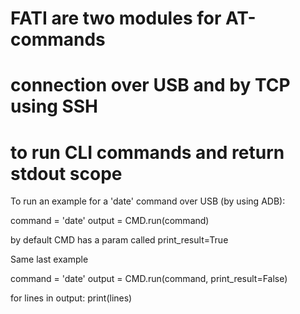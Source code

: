 # FATI are two modules for AT-commands
# connection over USB and by TCP using SSH
# to run CLI commands and return stdout scope

To run an example for a 'date' command over USB (by using ADB):

  command = 'date'
  output = CMD.run(command)
  
  by default CMD has a param called print_result=True

Same last example

  command = 'date'
  output = CMD.run(command, print_result=False)
  
  for lines in output:
    print(lines)
